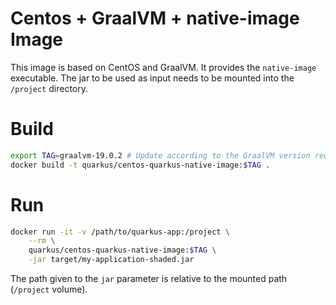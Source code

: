 # Centos + GraalVM + native-image Image

This image is based on CentOS and GraalVM. It provides the `native-image` executable.
The jar to be used as input needs to be mounted into the `/project` directory.

# Build

```bash
export TAG=graalvm-19.0.2 # Update according to the GraalVM version required.
docker build -t quarkus/centos-quarkus-native-image:$TAG .
```

# Run

```bash
docker run -it -v /path/to/quarkus-app:/project \
    --rm \
    quarkus/centos-quarkus-native-image:$TAG \
    -jar target/my-application-shaded.jar
```

The path given to the `jar` parameter is relative to the mounted path (`/project` volume).